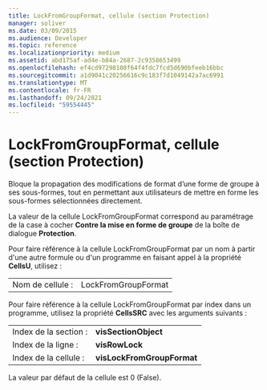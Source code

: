 ```yaml
---
title: LockFromGroupFormat, cellule (section Protection)
manager: soliver
ms.date: 03/09/2015
ms.audience: Developer
ms.topic: reference
ms.localizationpriority: medium
ms.assetid: abd175af-ad4e-b84a-2687-2c9358653499
ms.openlocfilehash: ef4cd97298108f64f4fdc7fcd5d690bfeeb16bbc
ms.sourcegitcommit: a1d9041c20256616c9c183f7d1049142a7ac6991
ms.translationtype: MT
ms.contentlocale: fr-FR
ms.lasthandoff: 09/24/2021
ms.locfileid: "59554445"
---
```

# <a name="lockfromgroupformat-cell-protection-section"></a>LockFromGroupFormat, cellule (section Protection)

Bloque la propagation des modifications de format d’une forme de groupe à ses sous-formes, tout en permettant aux utilisateurs de mettre en forme les sous-formes sélectionnées directement. 
  
La valeur de la cellule LockFromGroupFormat correspond au paramétrage de la case à cocher **Contre la mise en forme de groupe** de la boîte de dialogue **Protection**. 
  
Pour faire référence à la cellule LockFromGroupFormat par un nom à partir d'une autre formule ou d'un programme en faisant appel à la propriété **CellsU**, utilisez :

 
  
|||
|:-----|:-----|
|Nom de cellule :  <br/> |LockFromGroupFormat  <br/> |
   
Pour faire référence à la cellule LockFromGroupFormat par index dans un programme, utilisez la propriété **CellsSRC** avec les arguments suivants : 
  
|||
|:-----|:-----|
|Index de la section :  <br/> |**visSectionObject** <br/> |
|Index de la ligne :  <br/> |**visRowLock** <br/> |
|Index de la cellule :  <br/> |**visLockFromGroupFormat** <br/> |
   
La valeur par défaut de la cellule est 0 (False).
  

